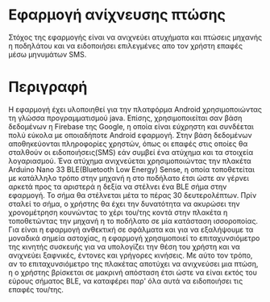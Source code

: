 # Εφαρμογή ανίχνευσης πτώσης
Στόχος της εφαρμογής είναι να ανιχνεύει ατυχήματα και πτώσεις μηχανής η ποδηλάτου και να ειδοποιήσει επιλεγμένες απο τον χρήστη επαφές μέσω μηνυμάτων SMS. 

# Περιγραφή 
Η εφαρμογή έχει υλοποιηθεί για την πλατφόρμα Android χρησιμοποιώντας τη γλώσσα προγραμματισμού java. Επίσης, χρησιμοποιείται σαν βάση δεδομένων η Firebase της Google, η οποία είναι εύχρηστη και συνδέεται πολύ εύκολα με οποιαδήποτε Android εφαρμογή. Στην βάση δεδομένων αποθηκεύονται πληροφορίες χρηστών, όπως οι επαφές στις οποίες θα σταλθούν οι ειδοποιήσεις(SMS) εάν συμβεί ένα ατύχημα και τα στοιχεία λογαριασμού. 
Ένα ατύχημα ανιχνεύεται χρησιμοποιώντας την πλακέτα Arduino Nano 33 BLE(Bluetooth Low Energy) Sense, η οποία τοποθετείται με κατάλληλο τρόπο στην μηχανή η στο ποδήλατο έτσι ώστε αν γέρνει αρκετά προς τα αριστερά η δεξία να στέλνει ένα BLE σήμα στην εφαρμογή. Το σήμα θα στέλνεται μέτα το πέρας 30 δευτερολέπτων. Πρίν σταλεί το σήμα, ο χρήστης θα έχει την δυνατότητα να ακυρώσει την χρονομέτρηση κουνώντας το χέρι του/της κοντά στην πλακέτα η τοποθετώντας την μηχανή η το ποδήλατο σε μία κατάσταση ισσοροποίας. Για είναι η εφαρμογή ανθεκτική σε σφάλματα και για να εξαλήψουμε τα μοναδικά σημεία αστοχίας, η εφαρμογή χρησιμοποιεί το επιταχυνσιόμετρο της κινητής συσκευής για να υπολογίζει την θέση του χρήστη και να ανιχνεύει ξαφνικές, έντονες και γρήγορες κινήσεις. Με αύτο τον τρόπο, αν το επιταχυνσιόμετρο της πλακέτας αποτύχει να ανιχνεύσει μια πτώση, η ο χρήστης βρίσκεται σε μακρινή απόσταση έτσι ώστε να είναι εκτός του εύρους σήματος BLE, να καταφέρει παρ' όλα αυτά να ειδοποιήσει τις επαφές του/της.
